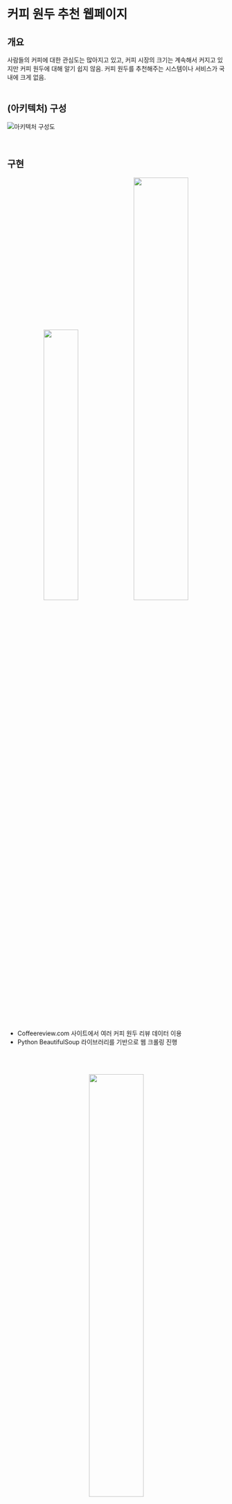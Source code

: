 # 커피 원두 추천 웹페이지


## 개요

사람들의 커피에 대한 관심도는 많아지고 있고, 커피 시장의 크기는 계속해서 커지고 있지만 커피 원두에 대해 알기 쉽지 않음.
커피 원두를 추천해주는 시스템이나 서비스가 국내에 크게 없음.
<br/> <br/> 

## (아키텍처) 구성

![아키텍처 구성도](https://github.com/parkg17/coffee_recommendation/assets/38908136/5ca74b3c-666f-4024-b71d-df1fb2a22280)

<br/> 

## 구현
<p align="center", width="100%">
  <img src="https://github.com/parkg17/coffee_recommendation/assets/38908136/916899d2-f05b-499a-9132-8462fa2ca21b.JPG" width="40%">
  <img src="https://github.com/parkg17/coffee_recommendation/assets/38908136/a437f7cd-444f-4a68-b48b-7b255d19b123.JPG" width="50%">
</p>


- Coffeereview.com 사이트에서 여러 커피 원두 리뷰 데이터 이용
- Python BeautifulSoup 라이브러리를 기반으로 웹 크롤링 진행 
<br/> <br/> <br/> <br/>

<p align="center"><img src="https://github.com/parkg17/coffee_recommendation/assets/38908136/4ca3487b-0d87-4418-a3ca-b49b798cd6e7.JPG" width="50%"></p>

- 데이터 이상치 제거 및 처리
- 커피 원두 판단 기준을 하나의 Column으로 그룹화 및 평균
- 유사도 함수를 이용하여 커피 원두 정보가 들어오면 유사한 원두를 출력할 수 있도록 추천 시스템 구현
<br/> <br/> <br/> <br/>

<p align="center", width="100%">
  <img src="https://github.com/parkg17/coffee_recommendation/assets/38908136/0406c4c4-48bc-4e1a-8269-d91cbee12744.JPG" width="30%">
  <img src="https://github.com/parkg17/coffee_recommendation/assets/38908136/a8e800f4-06b2-4612-b9e6-adf13b5fc05b.JPG" width="50%">
</p>

- Spring으로 프론트엔드와의 통신을 위한 API 서버 개발
- 유사도 추천의 경우 Flask 서버를 이용하여 유사도 함수를 통해 결과값을 추출할 수 있도록 구현
- Vue.js를 이용하여 프론트엔드 개발

<br/> <br/> 

## 결과
<p align="center"><img src="https://user-images.githubusercontent.com/38908136/233314398-3038661c-3be2-41ea-a4b5-c9b811879194.png" width="80%"></p>

<div align="center"> 처음 웹페이지 화면 </div>
<br/> <br/> 

<p align="center"><img src="https://user-images.githubusercontent.com/38908136/233314499-0ad08db7-a03e-4096-baed-f11b63cbc794.png" width="80%"></p>

<div align="center"> 추천 받기 전 화면 </div>
<br/> <br/> 

<p align="center"><img src="https://user-images.githubusercontent.com/38908136/233314571-532497fc-9c83-4de0-8607-def14f698e81.png" width="80%"></p>

<div align="center"> 추천 받은 이후 화면 </div>

